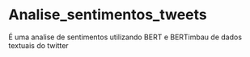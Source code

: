 # Analise_sentimentos_tweets
É uma analise de sentimentos utilizando BERT e BERTimbau de dados textuais do twitter
